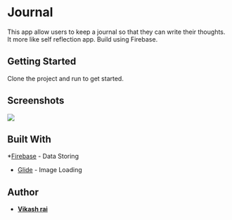# Journal
 This app allow users to keep a journal so that they can write their thoughts. It more
like self reflection app. Build using Firebase.

## Getting Started

Clone the project and run to get started.

## Screenshots

![](https://user-images.githubusercontent.com/71267021/109410036-5d896f80-79bd-11eb-8f8d-f611ce618a17.png)
[](https://user-images.githubusercontent.com/71267021/109410304-890d5980-79bf-11eb-97f1-39833e65e333.jpg)
[](https://user-images.githubusercontent.com/71267021/109410348-e7d2d300-79bf-11eb-94d3-1b8bace98145.jpg)







## Built With
*[Firebase](https://firebase.google.com/?gclid=CjwKCAjwgOGCBhAlEiwA7FUXkiys8GjF8LlpDkjYEPLy_2I0Y3h9hPSldCpJM-UEzz8LLahB4G9RyxoCi_kQAvD_BwE&gclsrc=aw.ds) - Data Storing 

* [Glide](https://github.com/bumptech/glide) - Image Loading

## Author

* **[Vikash rai](https://about.me/mayur_p)**


